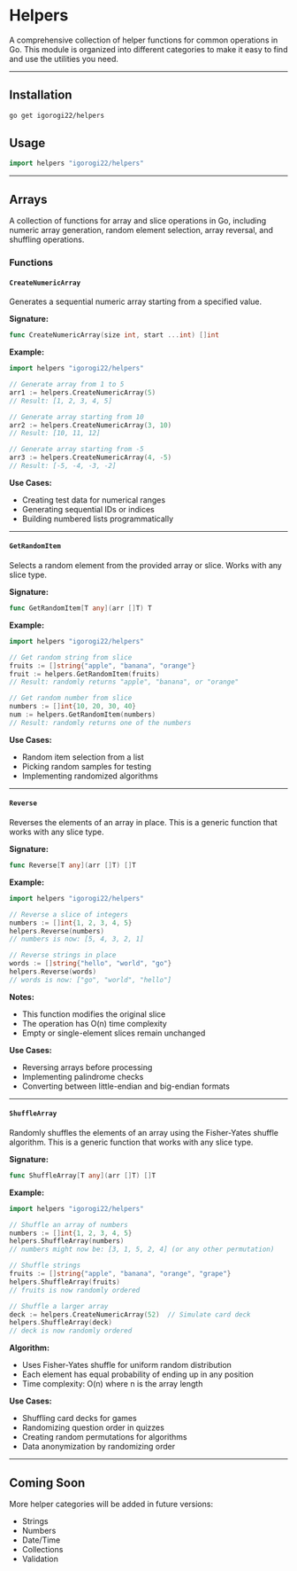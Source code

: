 # Helpers

A comprehensive collection of helper functions for common operations in Go. This module is organized into different categories to make it easy to find and use the utilities you need.

---

## Installation

```bash
go get igorogi22/helpers
```

## Usage

```go
import helpers "igorogi22/helpers"
```

---

## Arrays

A collection of functions for array and slice operations in Go, including numeric array generation, random element selection, array reversal, and shuffling operations.

### Functions

#### `CreateNumericArray`

Generates a sequential numeric array starting from a specified value.

**Signature:**
```go
func CreateNumericArray(size int, start ...int) []int
```

**Example:**

```go
import helpers "igorogi22/helpers"

// Generate array from 1 to 5
arr1 := helpers.CreateNumericArray(5)
// Result: [1, 2, 3, 4, 5]

// Generate array starting from 10
arr2 := helpers.CreateNumericArray(3, 10)
// Result: [10, 11, 12]

// Generate array starting from -5
arr3 := helpers.CreateNumericArray(4, -5)
// Result: [-5, -4, -3, -2]
```

**Use Cases:**
- Creating test data for numerical ranges
- Generating sequential IDs or indices
- Building numbered lists programmatically

---

#### `GetRandomItem`

Selects a random element from the provided array or slice. Works with any slice type.

**Signature:**
```go
func GetRandomItem[T any](arr []T) T
```

**Example:**

```go
import helpers "igorogi22/helpers"

// Get random string from slice
fruits := []string{"apple", "banana", "orange"}
fruit := helpers.GetRandomItem(fruits)
// Result: randomly returns "apple", "banana", or "orange"

// Get random number from slice
numbers := []int{10, 20, 30, 40}
num := helpers.GetRandomItem(numbers)
// Result: randomly returns one of the numbers
```

**Use Cases:**
- Random item selection from a list
- Picking random samples for testing
- Implementing randomized algorithms

---

#### `Reverse`

Reverses the elements of an array in place. This is a generic function that works with any slice type.

**Signature:**
```go
func Reverse[T any](arr []T) []T
```

**Example:**

```go
import helpers "igorogi22/helpers"

// Reverse a slice of integers
numbers := []int{1, 2, 3, 4, 5}
helpers.Reverse(numbers)
// numbers is now: [5, 4, 3, 2, 1]

// Reverse strings in place
words := []string{"hello", "world", "go"}
helpers.Reverse(words)
// words is now: ["go", "world", "hello"]
```

**Notes:**
- This function modifies the original slice
- The operation has O(n) time complexity
- Empty or single-element slices remain unchanged

**Use Cases:**
- Reversing arrays before processing
- Implementing palindrome checks
- Converting between little-endian and big-endian formats

---

#### `ShuffleArray`

Randomly shuffles the elements of an array using the Fisher-Yates shuffle algorithm. This is a generic function that works with any slice type.

**Signature:**
```go
func ShuffleArray[T any](arr []T) []T
```

**Example:**

```go
import helpers "igorogi22/helpers"

// Shuffle an array of numbers
numbers := []int{1, 2, 3, 4, 5}
helpers.ShuffleArray(numbers)
// numbers might now be: [3, 1, 5, 2, 4] (or any other permutation)

// Shuffle strings
fruits := []string{"apple", "banana", "orange", "grape"}
helpers.ShuffleArray(fruits)
// fruits is now randomly ordered

// Shuffle a larger array
deck := helpers.CreateNumericArray(52)  // Simulate card deck
helpers.ShuffleArray(deck)
// deck is now randomly ordered
```

**Algorithm:**
- Uses Fisher-Yates shuffle for uniform random distribution
- Each element has equal probability of ending up in any position
- Time complexity: O(n) where n is the array length

**Use Cases:**
- Shuffling card decks for games
- Randomizing question order in quizzes
- Creating random permutations for algorithms
- Data anonymization by randomizing order

---

## Coming Soon

More helper categories will be added in future versions:
- Strings
- Numbers
- Date/Time
- Collections
- Validation
